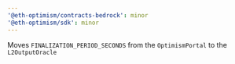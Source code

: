 ```yaml
---
'@eth-optimism/contracts-bedrock': minor
'@eth-optimism/sdk': minor
---
```


Moves `FINALIZATION_PERIOD_SECONDS` from the `OptimismPortal` to the `L2OutputOracle`
